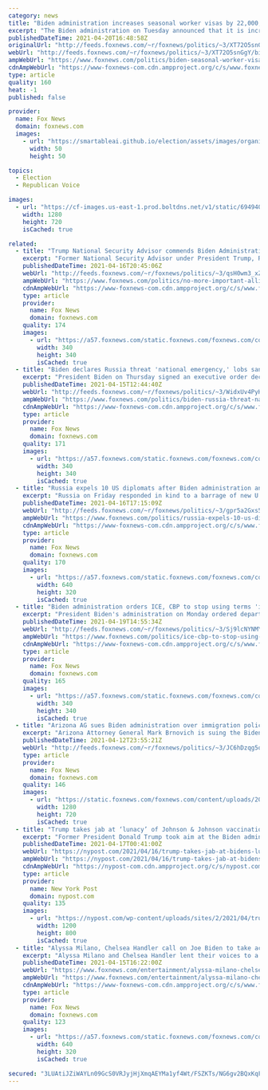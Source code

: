 ```yaml
---
category: news
title: "Biden administration increases seasonal worker visas by 22,000, including 6,000 from Central America"
excerpt: "The Biden administration on Tuesday announced that it is increasing the number of available H-2B seasonal worker visas available -- increasing the number by 22,000, with 6,000 reserved for workers from Central American countries."
publishedDateTime: 2021-04-20T16:48:58Z
originalUrl: "http://feeds.foxnews.com/~r/foxnews/politics/~3/XT72O5snGgY/biden-seasonal-worker-visas-h2b"
webUrl: "http://feeds.foxnews.com/~r/foxnews/politics/~3/XT72O5snGgY/biden-seasonal-worker-visas-h2b"
ampWebUrl: "https://www.foxnews.com/politics/biden-seasonal-worker-visas-h2b.amp"
cdnAmpWebUrl: "https://www-foxnews-com.cdn.ampproject.org/c/s/www.foxnews.com/politics/biden-seasonal-worker-visas-h2b.amp"
type: article
quality: 160
heat: -1
published: false

provider:
  name: Fox News
  domain: foxnews.com
  images:
    - url: "https://smartableai.github.io/election/assets/images/organizations/foxnews.com-50x50.jpg"
      width: 50
      height: 50

topics:
  - Election
  - Republican Voice

images:
  - url: "https://cf-images.us-east-1.prod.boltdns.net/v1/static/694940094001/e12197eb-9c6d-4b7b-b5d0-90e0fa21029a/e81f6404-111f-4d9a-b61d-4bb178ae645d/1280x720/match/image.jpg"
    width: 1280
    height: 720
    isCached: true

related:
  - title: "Trump National Security Advisor commends Biden Administration: 'No more important alliance' than Japan"
    excerpt: "Former National Security Advisor under President Trump, Robert O'Brien, discusses Biden's response to tension with China and Russia."
    publishedDateTime: 2021-04-16T20:45:06Z
    webUrl: "http://feeds.foxnews.com/~r/foxnews/politics/~3/qsH0wm3_xZc/no-more-important-alliance-than-japan-amid-tension-china"
    ampWebUrl: "https://www.foxnews.com/politics/no-more-important-alliance-than-japan-amid-tension-china.amp"
    cdnAmpWebUrl: "https://www-foxnews-com.cdn.ampproject.org/c/s/www.foxnews.com/politics/no-more-important-alliance-than-japan-amid-tension-china.amp"
    type: article
    provider:
      name: Fox News
      domain: foxnews.com
    quality: 174
    images:
      - url: "https://a57.foxnews.com/static.foxnews.com/foxnews.com/content/uploads/2018/09/340/340/fox-news.jpg?ve=1&tl=1"
        width: 340
        height: 340
        isCached: true
  - title: "Biden declares Russia threat 'national emergency,' lobs sanctions; 10 diplomats booted over election meddling"
    excerpt: "President Biden on Thursday signed an executive order declaring a “national emergency” over the threat from Russia, as his administration slapped new sanctions on the country."
    publishedDateTime: 2021-04-15T12:44:40Z
    webUrl: "http://feeds.foxnews.com/~r/foxnews/politics/~3/WidxUv4PyHA/biden-russia-threat-national-emergency-sanctions"
    ampWebUrl: "https://www.foxnews.com/politics/biden-russia-threat-national-emergency-sanctions.amp"
    cdnAmpWebUrl: "https://www-foxnews-com.cdn.ampproject.org/c/s/www.foxnews.com/politics/biden-russia-threat-national-emergency-sanctions.amp"
    type: article
    provider:
      name: Fox News
      domain: foxnews.com
    quality: 171
    images:
      - url: "https://a57.foxnews.com/static.foxnews.com/foxnews.com/content/uploads/2020/01/340/340/Screen-Shot-2020-01-15-at-11.36.03-AM.png?ve=1&tl=1"
        width: 340
        height: 340
        isCached: true
  - title: "Russia expels 10 US diplomats after Biden administration announces new sanctions"
    excerpt: "Russia on Friday responded in kind to a barrage of new U.S. sanctions, saying it would expel 10 U.S. diplomats and take other retaliatory moves in a tense showdown with Washington"
    publishedDateTime: 2021-04-16T17:15:09Z
    webUrl: "http://feeds.foxnews.com/~r/foxnews/politics/~3/gpr5a2Gxs54/russia-expels-10-us-diplomats-biden-announces-new-sanctions"
    ampWebUrl: "https://www.foxnews.com/politics/russia-expels-10-us-diplomats-biden-announces-new-sanctions.amp"
    cdnAmpWebUrl: "https://www-foxnews-com.cdn.ampproject.org/c/s/www.foxnews.com/politics/russia-expels-10-us-diplomats-biden-announces-new-sanctions.amp"
    type: article
    provider:
      name: Fox News
      domain: foxnews.com
    quality: 170
    images:
      - url: "https://a57.foxnews.com/static.foxnews.com/foxnews.com/content/uploads/2020/12/640/320/AP20340464541350.jpg?ve=1&tl=1"
        width: 640
        height: 320
        isCached: true
  - title: "Biden administration orders ICE, CBP to stop using terms 'illegal alien' and 'assimilation'"
    excerpt: "President Biden's administration on Monday ordered departments to change the terms used to describe immigration matters, including how to refer to those who enter the country illegally, Fox News has confirmed."
    publishedDateTime: 2021-04-19T14:55:34Z
    webUrl: "http://feeds.foxnews.com/~r/foxnews/politics/~3/Sj9lcNYNMYI/ice-cbp-to-stop-using-terms-illegal-alien-and-assimilation"
    ampWebUrl: "https://www.foxnews.com/politics/ice-cbp-to-stop-using-terms-illegal-alien-and-assimilation.amp"
    cdnAmpWebUrl: "https://www-foxnews-com.cdn.ampproject.org/c/s/www.foxnews.com/politics/ice-cbp-to-stop-using-terms-illegal-alien-and-assimilation.amp"
    type: article
    provider:
      name: Fox News
      domain: foxnews.com
    quality: 165
    images:
      - url: "https://a57.foxnews.com/static.foxnews.com/foxnews.com/content/uploads/2020/01/340/340/Screen-Shot-2020-01-15-at-11.36.03-AM.png?ve=1&tl=1"
        width: 340
        height: 340
        isCached: true
  - title: "Arizona AG sues Biden administration over immigration policies that harm the environment"
    excerpt: "Arizona Attorney General Mark Brnovich is suing the Biden administration over its immigration policies, citing questions over whether recent decisions comply with environmental regulations"
    publishedDateTime: 2021-04-12T23:55:21Z
    webUrl: "http://feeds.foxnews.com/~r/foxnews/politics/~3/JC6hDzqg5oo/arizona-ag-lawsuit-biden-immigration"
    type: article
    provider:
      name: Fox News
      domain: foxnews.com
    quality: 146
    images:
      - url: "https://static.foxnews.com/foxnews.com/content/uploads/2021/03/Arizona-border-immigration2.jpg"
        width: 1280
        height: 720
        isCached: true
  - title: "Trump takes jab at ‘lunacy’ of Johnson & Johnson vaccination pause"
    excerpt: "Former President Donald Trump took aim at the Biden administration on Friday evening for allowing for a pause in the Johnson & Johnson coronavirus vaccine, accusing them of allowing “insanely"
    publishedDateTime: 2021-04-17T00:41:00Z
    webUrl: "https://nypost.com/2021/04/16/trump-takes-jab-at-bidens-lunacy-of-jj-vaccination-pause/"
    ampWebUrl: "https://nypost.com/2021/04/16/trump-takes-jab-at-bidens-lunacy-of-jj-vaccination-pause/amp/"
    cdnAmpWebUrl: "https://nypost-com.cdn.ampproject.org/c/s/nypost.com/2021/04/16/trump-takes-jab-at-bidens-lunacy-of-jj-vaccination-pause/amp/"
    type: article
    provider:
      name: New York Post
      domain: nypost.com
    quality: 135
    images:
      - url: "https://nypost.com/wp-content/uploads/sites/2/2021/04/trump-calls-out-biden-jandj-pause-index.jpg?quality=90&strip=all&w=1200"
        width: 1200
        height: 800
        isCached: true
  - title: "Alyssa Milano, Chelsea Handler call on Joe Biden to take action on federal slavery reparations"
    excerpt: "Alyssa Milano and Chelsea Handler lent their voices to a call for President Joe Biden to implement federal slavery reparations for the Black community."
    publishedDateTime: 2021-04-15T16:22:00Z
    webUrl: "https://www.foxnews.com/entertainment/alyssa-milano-chelsea-handler-call-joe-biden-take-action-slavery-reparations"
    ampWebUrl: "https://www.foxnews.com/entertainment/alyssa-milano-chelsea-handler-call-joe-biden-take-action-slavery-reparations.amp"
    cdnAmpWebUrl: "https://www-foxnews-com.cdn.ampproject.org/c/s/www.foxnews.com/entertainment/alyssa-milano-chelsea-handler-call-joe-biden-take-action-slavery-reparations.amp"
    type: article
    provider:
      name: Fox News
      domain: foxnews.com
    quality: 123
    images:
      - url: "https://a57.foxnews.com/static.foxnews.com/foxnews.com/content/uploads/2021/04/640/320/Milano-Handler-Getty.jpg?ve=1&tl=1"
        width: 640
        height: 320
        isCached: true

secured: "3LUAtiJZiWAYLn09GcS0VRJyjHjXmqAEYMa1yf4Wt/FSZKTs/NG6gv2BQxKqFr2gdG/YzQKhAGDcZEalzYwtEOquI3J30eaQPDkfLKxyQIPXwnk4hzmz2NzWnSO4/e8fdQ49epEu8aJZBO7TRnw5ghqipwxmo0tsai8y16LrhG5wz7d67sjc9kpZvNRPicdGFU7aZtvsUQFEejl1SPAv8Zr6t6npbgUVB8fdiG1PYXf3VO6HQypvRaljv6DsKBn70y5HYkazzolNW58onYpArxZfnB3F1kjBjNpxlLD+nMnzZUUfGMYkdXC1ZagjcwPmYMlQZD2BQKLbipfQZVjhfvkkRPyVXCzSpcW3mQFX9Io=;pF5nI0hu/nPOMhptkfxcaQ=="
---
```


